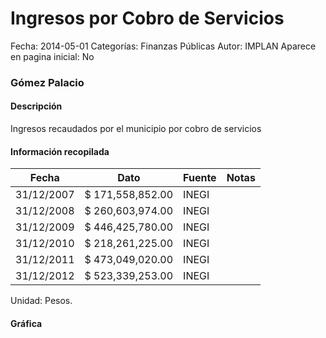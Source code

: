Ingresos por Cobro de Servicios
=====

Fecha: 2014-05-01
Categorías: Finanzas Públicas
Autor: IMPLAN
Aparece en pagina inicial: No

### Gómez Palacio

#### Descripción

Ingresos recaudados por el municipio por cobro de servicios

<!-- break -->

#### Información recopilada

<table class="table table-hover table-bordered matriz">
  <thead>
    <tr><th>Fecha</th><th>Dato</th><th>Fuente</th><th>Notas</th></tr>
  </thead>
  <tbody>
    <tr><td class="centrado">31/12/2007</td><td class="derecha">$ 171,558,852.00</td><td>INEGI</td><td></td></tr>
    <tr><td class="centrado">31/12/2008</td><td class="derecha">$ 260,603,974.00</td><td>INEGI</td><td></td></tr>
    <tr><td class="centrado">31/12/2009</td><td class="derecha">$ 446,425,780.00</td><td>INEGI</td><td></td></tr>
    <tr><td class="centrado">31/12/2010</td><td class="derecha">$ 218,261,225.00</td><td>INEGI</td><td></td></tr>
    <tr><td class="centrado">31/12/2011</td><td class="derecha">$ 473,049,020.00</td><td>INEGI</td><td></td></tr>
    <tr><td class="centrado">31/12/2012</td><td class="derecha">$ 523,339,253.00</td><td>INEGI</td><td></td></tr>
  </tbody>
</table>

Unidad: Pesos.

#### Gráfica

<div id="Morrislrkrqlmx" class="grafica"></div>
  <script>
  new Morris.Line({
    element: 'Morrislrkrqlmx',
    data: [
      { fecha: '2007-12-31', dato: 171558852.00 },
      { fecha: '2008-12-31', dato: 260603974.00 },
      { fecha: '2009-12-31', dato: 446425780.00 },
      { fecha: '2010-12-31', dato: 218261225.00 },
      { fecha: '2011-12-31', dato: 473049020.00 },
      { fecha: '2012-12-31', dato: 523339253.00 }
    ],
    xkey: 'fecha',
    ykeys: ['dato'],
    labels: ['Dato'],
    lineColors: ['#FF5B02'],
    xLabelFormat: function(d) {
      return d.getDate()+'/'+(d.getMonth()+1)+'/'+d.getFullYear();
    },
    dateFormat: function (ts) {
      var d = new Date(ts);
      return d.getDate() + '/' + (d.getMonth() + 1) + '/' + d.getFullYear();
    }
  });
  </script>
